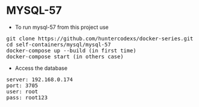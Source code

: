 # MYSQL-57

- To run mysql-57 from this project use

<pre>
git clone https://github.com/huntercodexs/docker-series.git .
cd self-containers/mysql/mysql-57
docker-compose up --build (in first time)
docker-compose start (in others case)
</pre>

- Access the database

<pre>
server: 192.168.0.174
port: 3705
user: root
pass: root123
</pre>